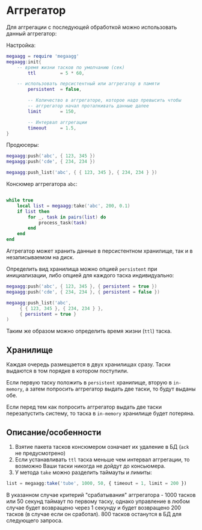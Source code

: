 # Аггрегатор

Для аггрегации с последующей обработкой можно использовать данный аггрегатор:


Настройка:

```lua
megaagg = require 'megaagg'
megaagg:init{
	-- время жизни тасков по умолчанию (сек)
        ttl         = 5 * 60,

	-- использовать персистентный или аггрегатор в памяти
        persistent  = false,

        -- Количество в аггрегаторе, которое надо превысить чтобы
        -- аггрегатор начал проталкивать данные далее
        limit       = 150,

        -- Интервал аггрегации
        timeout     = 1.5,
}
```

Продюсеры:

```lua
megaagg:push('abc', { 123, 345 })
megaagg:push('cde', { 234, 234 })

megaagg:push_list('abc', { { 123, 345 }, { 234, 234 } })

```

Консюмер аггрегатора `abc`:

```lua

while true
	local list = megaagg:take('abc', 200, 0.1)
	if list then
		for _, task in pairs(list) do
			process_task(task)
		end
	end
end
```

Аггрегатор может хранить данные в персистентном хранилище, так и в
незаписываемом на диск.

Определить вид хранилища можно опцией `persistent` при инициализации, либо
опцией для каждого таска индивидуально:

```lua
megaagg:push('abc', { 123, 345 }, { persistent = true })
megaagg:push('cde', { 234, 234 }, { persistent = false })

megaagg:push_list('abc',
	 { { 123, 345 }, { 234, 234 } },
	 { persistent = true }
)

```

Таким же образом можно определить время жизни (`ttl`) таска.


## Хранилище

Каждая очередь размещается в двух хранилищах сразу.
Таски выдаются в том порядке в котором поступили.

Если первую таску положить в `persistent` хранилище, вторую в `in-memory`,
а затем попросить аггрегатор выдать две таски, то будут выданы обе.

Если перед тем как попросить аггрегатор выдать две таски перезапустить
систему, то таска в `in-memory` хранилище будет потеряна.


## Описание/особенности

1. Взятие пакета тасков консюмером означает их удаление в БД
(`ack` не предусмотрено)
2. Если устанавливать `ttl` таска меньше чем интервал
аггрегации, то возможно Ваши таски никогда не дойдут до консьюмера.
3. У метода `take` можно разделить таймауты и лимиты:

```js
list = megaagg:take('tube', 1000, 50, { timeout = 1, limit = 200 })
```

В указанном случае критерий "срабатывания" аггрегатора - 1000 тасков или 50
секунд таймаут по первому таску, однако управление в любом случае будет
возвращено через 1 секунду и будет возвращено 200 тасков (в случае если он
сработал). 800 тасков останутся в БД для следующего запроса.
